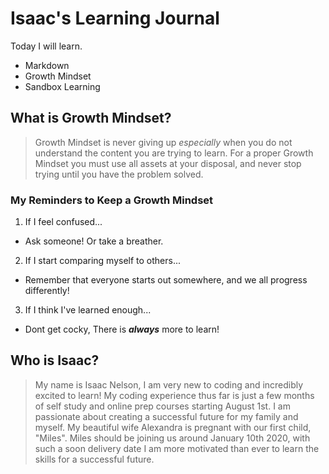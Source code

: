 # Isaac's Learning Journal

Today I will learn.
- Markdown
- Growth Mindset
- Sandbox Learning

## What is Growth Mindset?

> Growth Mindset is never giving up *especially* when you do not understand the content you are trying to learn. For a proper Growth Mindset you must use all assets at your disposal, and never stop trying until you have the problem solved.
### My Reminders to Keep a Growth Mindset

1. If I feel confused...
  - Ask someone! Or take a breather.
2. If I start comparing myself to others...
  - Remember that everyone starts out somewhere, and we all progress differently!
3. If I think I've learned enough...
  - Dont get cocky, There is ***always*** more to learn!

## Who is Isaac?
 > My name is Isaac Nelson, I am very new to coding and incredibly excited to learn! My coding experience thus far is just a few months of self study and online prep courses starting August 1st. I am passionate about creating a successful future for my family and myself. My beautiful wife Alexandra is pregnant with our first child, "Miles". Miles should be joining us around January 10th 2020, with such a soon delivery date I am more motivated than ever to learn the skills for a successful future.
